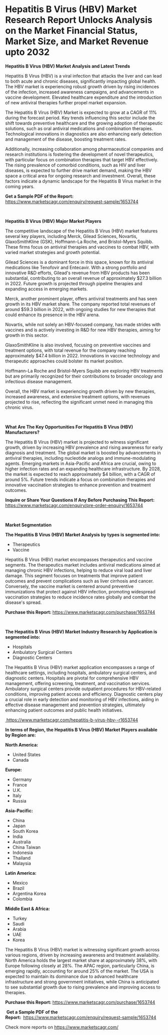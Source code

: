 <p><h1>Hepatitis B Virus (HBV) Market Research Report Unlocks Analysis on the Market Financial Status, Market Size, and Market Revenue upto 2032</h1></p><p><strong>Hepatitis B Virus (HBV) Market Analysis and Latest Trends</strong></p>
<p><p>Hepatitis B Virus (HBV) is a viral infection that attacks the liver and can lead to both acute and chronic diseases, significantly impacting global health. The HBV market is experiencing robust growth driven by rising incidences of the infection, increased awareness campaigns, and advancements in vaccine development. Elevated healthcare expenditure and the introduction of new antiviral therapies further propel market expansion.</p><p>The Hepatitis B Virus (HBV) Market is expected to grow at a CAGR of 11% during the forecast period. Key trends influencing this sector include the shift towards preventive healthcare and the growing adoption of therapeutic solutions, such as oral antiviral medications and combination therapies. Technological innovations in diagnostics are also enhancing early detection and management of the disease, boosting treatment rates.</p><p>Additionally, increasing collaboration among pharmaceutical companies and research institutions is fostering the development of novel therapeutics, with particular focus on combination therapies that target HBV effectively. The rising prevalence of comorbid conditions, such as HIV and liver diseases, is expected to further drive market demand, making the HBV space a critical area for ongoing research and investment. Overall, these factors indicate a dynamic landscape for the Hepatitis B Virus market in the coming years.</p></p>
<p><strong>Get a Sample PDF of the Report:&nbsp;</strong> <a href="https://www.marketscagr.com/enquiry/request-sample/1653744?utm_campaign=2626&utm_medium=2&utm_source=Github&utm_content=ia&utm_term=03032025&utm_id=hepatitis-b-virus-hbv">https://www.marketscagr.com/enquiry/request-sample/1653744</a></p>
<p>&nbsp;</p>
<p><strong>Hepatitis B Virus (HBV) Major Market Players</strong></p>
<p><p>The competitive landscape of the Hepatitis B Virus (HBV) market features several key players, including Merck, Gilead Sciences, Novartis, GlaxoSmithKline (GSK), Hoffmann-La Roche, and Bristol-Myers Squibb. These firms focus on antiviral therapies and vaccines to combat HBV, with varied market strategies and growth potential.</p><p>Gilead Sciences is a dominant force in this space, known for its antiviral medications like Tenofovir and Entecavir. With a strong portfolio and innovative R&D efforts, Gilead's revenue from HBV products has been substantial, contributing to an overall revenue of approximately $27.3 billion in 2022. Future growth is projected through pipeline therapies and expanding access in emerging markets.</p><p>Merck, another prominent player, offers antiviral treatments and has seen growth in its HBV market share. The company reported total revenues of around $59.3 billion in 2022, with ongoing studies for new therapies that could enhance its presence in the HBV arena. </p><p>Novartis, while not solely an HBV-focused company, has made strides with vaccines and is actively investing in R&D for new HBV therapies, aiming for growth in this sector.</p><p>GlaxoSmithKline is also involved, focusing on preventive vaccines and treatment options, with total revenue for the company reaching approximately $47.4 billion in 2022. Innovations in vaccine technology and therapeutic approaches could bolster its market position.</p><p>Hoffmann-La Roche and Bristol-Myers Squibb are exploring HBV treatments but are primarily recognized for their contributions to broader oncology and infectious disease management. </p><p>Overall, the HBV market is experiencing growth driven by new therapies, increased awareness, and extensive treatment options, with revenues projected to rise, reflecting the significant unmet need in managing this chronic virus.</p></p>
<p>&nbsp;</p>
<p><strong>What Are The Key Opportunities For Hepatitis B Virus (HBV) Manufacturers?</strong></p>
<p><p>The Hepatitis B Virus (HBV) market is projected to witness significant growth, driven by increasing HBV prevalence and rising awareness for early diagnosis and treatment. The global market is boosted by advancements in antiviral therapies, including nucleotide analogs and immune-modulating agents. Emerging markets in Asia-Pacific and Africa are crucial, owing to higher infection rates and an expanding healthcare infrastructure. By 2028, the market is expected to reach approximately $4 billion, with a CAGR of around 5%. Future trends indicate a focus on combination therapies and innovative vaccination strategies to enhance prevention and treatment outcomes.</p></p>
<p><strong>Inquire or Share Your Questions If Any Before Purchasing This Report:</strong> <a href="https://www.marketscagr.com/enquiry/pre-order-enquiry/1653744?utm_campaign=2626&utm_medium=2&utm_source=Github&utm_content=ia&utm_term=03032025&utm_id=hepatitis-b-virus-hbv">https://www.marketscagr.com/enquiry/pre-order-enquiry/1653744</a></p>
<p>&nbsp;</p>
<p><strong>Market Segmentation</strong></p>
<p><strong>The Hepatitis B Virus (HBV) Market Analysis by types is segmented into:</strong></p>
<p><ul><li>Therapeutics</li><li>Vaccine</li></ul></p>
<p><p>Hepatitis B Virus (HBV) market encompasses therapeutics and vaccine segments. The therapeutics market includes antiviral medications aimed at managing chronic HBV infections, helping to reduce viral load and liver damage. This segment focuses on treatments that improve patient outcomes and prevent complications such as liver cirrhosis and cancer. Conversely, the vaccine market is centered around preventive immunizations that protect against HBV infection, promoting widespread vaccination strategies to reduce incidence rates globally and combat the disease's spread.</p></p>
<p><strong>Purchase this Report:&nbsp;</strong><a href="https://www.marketscagr.com/purchase/1653744?utm_campaign=2626&utm_medium=2&utm_source=Github&utm_content=ia&utm_term=03032025&utm_id=hepatitis-b-virus-hbv">https://www.marketscagr.com/purchase/1653744</a></p>
<p>&nbsp;</p>
<p><strong>The Hepatitis B Virus (HBV) Market Industry Research by Application is segmented into:</strong></p>
<p><ul><li>Hospitals</li><li>Ambulatory Surgical Centers</li><li>Diagnostic Centers</li></ul></p>
<p><p>The Hepatitis B Virus (HBV) market application encompasses a range of healthcare settings, including hospitals, ambulatory surgical centers, and diagnostic centers. Hospitals are pivotal for comprehensive HBV management, offering screening, treatment, and vaccination services. Ambulatory surgical centers provide outpatient procedures for HBV-related conditions, improving patient access and efficiency. Diagnostic centers play a crucial role in early detection and monitoring of HBV infections, aiding in effective disease management and prevention strategies, ultimately enhancing patient outcomes and public health initiatives.</p></p>
<p><a href="https://www.marketscagr.com/hepatitis-b-virus-hbv--r1653744?utm_campaign=2626&utm_medium=2&utm_source=Github&utm_content=ia&utm_term=03032025&utm_id=hepatitis-b-virus-hbv">&nbsp;https://www.marketscagr.com/hepatitis-b-virus-hbv--r1653744</a></p>
<p><strong>In terms of Region, the Hepatitis B Virus (HBV) Market Players available by Region are:</strong></p>
<p>
    <p> <strong> North America: </strong>
        <ul>
            <li>United States</li>
            <li>Canada</li>
        </ul>
        </p> 
    <p> <strong> Europe: </strong>
        <ul>
            <li>Germany</li>
            <li>France</li>
            <li>U.K.</li>
            <li>Italy</li>
            <li>Russia</li>
        </ul>
        </p> 
    <p> <strong> Asia-Pacific: </strong>
        <ul>
            <li>China</li>
            <li>Japan</li>
            <li>South Korea</li>
            <li>India</li>
            <li>Australia</li>
            <li>China Taiwan</li>
            <li>Indonesia</li>
            <li>Thailand</li>
            <li>Malaysia</li>
        </ul>
        </p> 
    <p> <strong> Latin America: </strong>
        <ul>
            <li>Mexico</li>
            <li>Brazil</li>
            <li>Argentina Korea</li>
            <li>Colombia</li>
        </ul>
        </p> 
    <p> <strong> Middle East & Africa: </strong>
        <ul>
            <li>Turkey</li>
            <li>Saudi</li>
            <li>Arabia</li>
            <li>UAE</li>
            <li>Korea</li>
        </ul>
    </p>
    </p>
<p><p>The Hepatitis B Virus (HBV) market is witnessing significant growth across various regions, driven by increasing awareness and treatment availability. North America holds the largest market share at approximately 38%, with Europe following closely at 28%. The APAC region, particularly China, is emerging rapidly, accounting for around 25% of the market. The USA is expected to maintain its dominance due to advanced healthcare infrastructure and strong government initiatives, while China is anticipated to see substantial growth due to rising prevalence and improving access to therapies.</p></p>
<p><strong>Purchase this Report: </strong><a href="https://www.marketscagr.com/purchase/1653744?utm_campaign=2626&utm_medium=2&utm_source=Github&utm_content=ia&utm_term=03032025&utm_id=hepatitis-b-virus-hbv">https://www.marketscagr.com/purchase/1653744</a></p>
<p>&nbsp;<strong>Get a Sample PDF of the Report:&nbsp;&nbsp;</strong><a href="https://www.marketscagr.com/enquiry/request-sample/1653744?utm_campaign=2626&utm_medium=2&utm_source=Github&utm_content=ia&utm_term=03032025&utm_id=hepatitis-b-virus-hbv">https://www.marketscagr.com/enquiry/request-sample/1653744</a></p>
<p><strong></strong></p>
<p>Check more reports on <a href="https://www.marketscagr.com/?utm_campaign=2626&utm_medium=2&utm_source=Github&utm_content=ia&utm_term=03032025&utm_id=hepatitis-b-virus-hbv">https://www.marketscagr.com/</a></p>